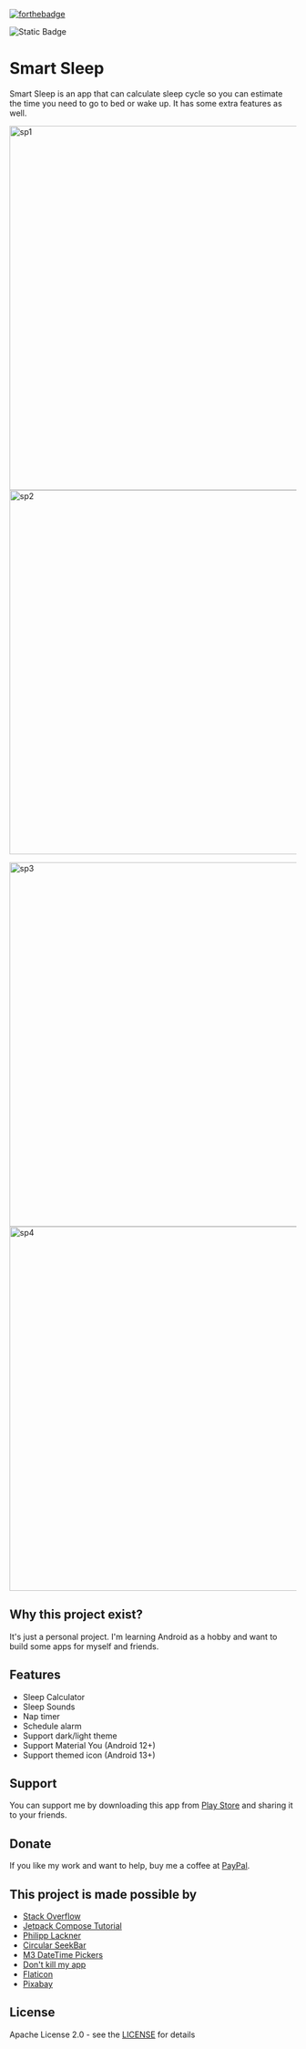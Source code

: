 [![forthebadge](https://forthebadge.com/images/badges/built-for-android.svg)](https://forthebadge.com)

![Static Badge](https://img.shields.io/badge/compose--bom-2023.06.01-blue)

# Smart Sleep

Smart Sleep is an app that can calculate sleep cycle so you can estimate the time you need to go to bed or wake up. It has some extra features as well.
<p>
  <img src="https://fdsrepo.cf/download/sample_1.jpg" alt="sp1"  height="640px"/>
  <img src="https://fdsrepo.cf/download/sample_2.jpg" alt="sp2"  height="640px"/>
</p>
<p>
  <img src="https://fdsrepo.cf/download/sample_3.jpg" alt="sp3"  height="640px"/>
  <img src="https://fdsrepo.cf/download/sample_4.jpg" alt="sp4"  height="640px"/>
</p>


## Why this project exist?

It's just a personal project. I'm learning Android as a hobby and want to build some apps for myself and friends.

## Features

- Sleep Calculator
- Sleep Sounds
- Nap timer
- Schedule alarm
- Support dark/light theme
- Support Material You (Android 12+)
- Support themed icon (Android 13+)

## Support

You can support me by downloading this app from [Play Store](https://play.google.com/store/apps/details?id=com.lkonlesoft.smartsleep) and sharing it to your friends.

## Donate

If you like my work and want to help, buy me a coffee at [PayPal](https://paypal.me/clearall2?country.x=VN&locale.x=en_US).

## This project is made possible by
- [Stack Overflow](https://stackoverflow.com/)
- [Jetpack Compose Tutorial](https://www.jetpackcompose.net/)
- [Philipp Lackner](https://www.youtube.com/@PhilippLackner)
- [Circular SeekBar](https://github.com/ningyuv/CircularSeekBar?ref=androidexample365.com)
- [M3 DateTime Pickers](https://github.com/marosseleng/compose-material3-datetime-pickers)
- [Don't kill my app](https://dontkillmyapp.com/)
- [Flaticon](https://www.flaticon.com/)
- [Pixabay](https://pixabay.com/)

## License

Apache License 2.0 - see the [LICENSE](https://github.com/ClearAll2/SmartSleep/blob/master/LICENSE) for details
